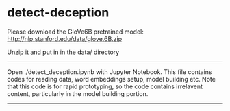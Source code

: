 # detect-deception

Please download the GloVe6B pretrained model: http://nlp.stanford.edu/data/glove.6B.zip

Unzip it and put in in the data/ directory

---------------------------------------------------------------------------------------



Open ./detect_deception.ipynb with Jupyter Notebook. This file contains codes for reading data, 
word embeddings setup, model building etc. Note that this code is for rapid prototyping, 
so the code contains irrelavent content, particularly in the model building portion.



---------------------------------------------------------------------------------------



